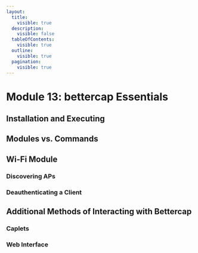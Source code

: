 ```yaml
---
layout:
  title:
    visible: true
  description:
    visible: false
  tableOfContents:
    visible: true
  outline:
    visible: true
  pagination:
    visible: true
---
```


# Module 13: bettercap Essentials

## Installation and Executing



## Modules vs. Commands



## Wi-Fi Module

### Discovering APs



### Deauthenticating a Client



## Additional Methods of Interacting with Bettercap

### Caplets



### Web Interface

